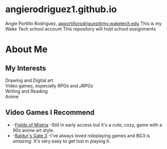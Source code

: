 # angierodriguez1.github.io
Angie Portillo Rodriguez, apportillorodriguez@my.waketech.edu
This is my Wake Tech school account
This repository will hold school assignments
# About Me
## My Interests
Drawing and Digital art  
Video games, especially _RPGs_ and _JRPGs_  
Writing and Reading  
Anime  
## Video Games I Recommend
* -[Fields of Mistria](https://www.fieldsofmistria.com/) -Still in early access but it's a cute, cozy, game with a 90s anime art style.
* -[Baldur's Gate 3](https://baldursgate3.game/) -I've always loved roleplaying games and BG3 is _amazing_. It's very easy to get lost in playing it.